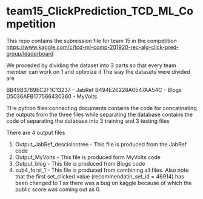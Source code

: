 # team15_ClickPrediction_TCD_ML_Competition

This repo contains the submission file for team 15 in the competition https://www.kaggle.com/c/tcd-ml-comp-201920-rec-alg-click-pred-group/leaderboard

We proceded by dividing the dataset into 3 parts so that every team member can work on 1 and optimize it
The way the datasets were divided are

BB49B3789EC2F1C13237 - JabRef
B494E26228A0547AA54C - Blogs
D5036AFB177566430360 - MyVolts

THe python files connecting documents contains the code for concatinating the outputs from the three files while separating the database contains the code of separating the database into 3 training and 3 testing files 


There are 4 output files

1. Output_JabRef_descisiontree - This file is produced from the JabRef code
2. Output_MyVolts - This file is produced form MyVolts code
3. Output_blog - This file is produced from Blogs code
4. sub4_forst_1 - This file is produced from combining all files. Also note that the first set_clicked value (recommendatin_set_id = 46914)
 has been changed to 1 as there was a bug on kaggle because of which the public score was coming out as 0.
